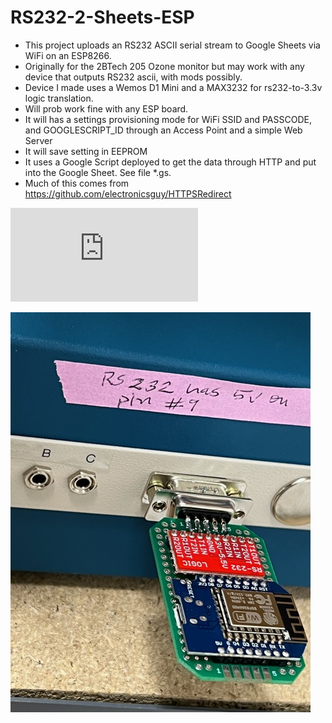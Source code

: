 # RS232-2-Sheets-ESP
 - This project uploads an RS232 ASCII serial stream to Google Sheets via
   WiFi on an ESP8266.
 - Originally for the 2BTech 205 Ozone monitor but may work with any
   device that outputs RS232 ascii, with mods possibly.
 - Device I made uses a Wemos D1 Mini and a MAX3232 for rs232-to-3.3v
   logic translation.
 - Will prob work fine with any ESP board. 
 - It will has a settings provisioning mode for WiFi SSID and PASSCODE, and GOOGLESCRIPT_ID through
   an Access Point and a simple Web Server
 - It will save setting in EEPROM
 - It uses a Google Script deployed to get the data through HTTP and put into the Google Sheet. See file *.gs.
 - Much of this comes from https://github.com/electronicsguy/HTTPSRedirect

![this is the circuit](https://github.com/NextGen-Environmental-Sensor-Lab/RS232-2-Sheets-ESP/blob/main/RS232-2-Sheets-ESP.pdf)

![enter image description here](https://github.com/NextGen-Environmental-Sensor-Lab/RS232-2-Sheets-ESP/blob/main/IMG_1954.jpeg)


